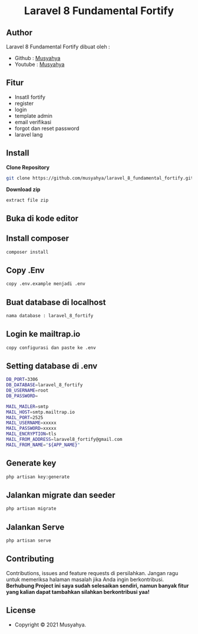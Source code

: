 <h1 align="center">Laravel 8 Fundamental Fortify</h1>

## Author

Laravel 8 Fundamental Fortify dibuat oleh :

- Github : <a href="https://github.com/musyahya"> Musyahya </a>
- Youtube : <a href="https://www.youtube.com/channel/UC1iCvpMssrHnUsWKEe2cOag"> Musyahya </a>

## Fitur 

- Insatll fortify
- register
- login
- template admin
- email verifikasi
- forgot dan reset password
- laravel lang

## Install

**Clone Repository**

```bash
git clone https://github.com/musyahya/laravel_8_fundamental_fortify.git
```

**Download zip**

```bash
extract file zip
```

## Buka di kode editor


## Install composer

```bash
composer install
```

## Copy .Env

```bash
copy .env.example menjadi .env
```

## Buat database di localhost 

```bash
nama database : laravel_8_fortify
```

## Login ke mailtrap.io

```bash
copy configurasi dan paste ke .env
```

## Setting database di .env

```bash
DB_PORT=3306
DB_DATABASE=laravel_8_fortify
DB_USERNAME=root
DB_PASSWORD=

MAIL_MAILER=smtp
MAIL_HOST=smtp.mailtrap.io
MAIL_PORT=2525
MAIL_USERNAME=xxxxx
MAIL_PASSWORD=xxxxx
MAIL_ENCRYPTION=tls
MAIL_FROM_ADDRESS=laravel8_fortify@gmail.com
MAIL_FROM_NAME="${APP_NAME}"
```

## Generate key

```bash
php artisan key:generate
```

## Jalankan migrate dan seeder

```bash
php artisan migrate
```

## Jalankan Serve

```bash
php artisan serve
```

## Contributing

Contributions, issues and feature requests di persilahkan.
Jangan ragu untuk memeriksa halaman masalah jika Anda ingin berkontribusi. **Berhubung Project ini saya sudah selesaikan sendiri, namun banyak fitur yang kalian dapat tambahkan silahkan berkontribusi yaa!**

## License

- Copyright © 2021 Musyahya.
